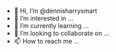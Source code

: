 - 👋 Hi, I’m @dennisharrysmart
- 👀 I’m interested in ...
- 🌱 I’m currently learning ...
- 💞️ I’m looking to collaborate on ...
- 📫 How to reach me ...

<!---
dennisharrysmart/dennisharrysmart is a ✨ special ✨ repository because its `README.md` (this file) appears on your GitHub profile.
You can click the Preview link to take a look at your changes.
--->
